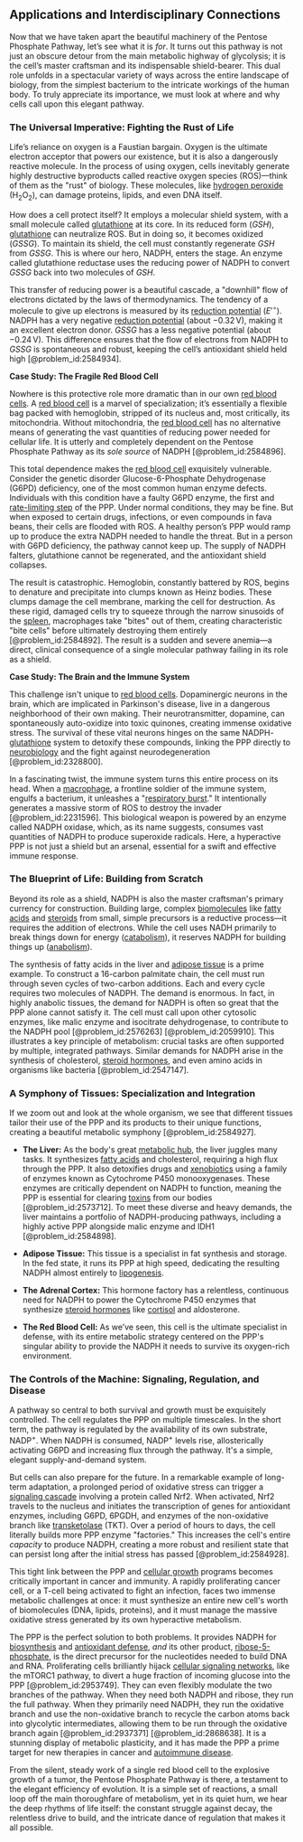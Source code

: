 ## Applications and Interdisciplinary Connections

Now that we have taken apart the beautiful machinery of the Pentose Phosphate Pathway, let’s see what it is *for*. It turns out this pathway is not just an obscure detour from the main metabolic highway of glycolysis; it is the cell’s master craftsman and its indispensable shield-bearer. This dual role unfolds in a spectacular variety of ways across the entire landscape of biology, from the simplest bacterium to the intricate workings of the human body. To truly appreciate its importance, we must look at where and why cells call upon this elegant pathway.

### The Universal Imperative: Fighting the Rust of Life

Life’s reliance on oxygen is a Faustian bargain. Oxygen is the ultimate electron acceptor that powers our existence, but it is also a dangerously reactive molecule. In the process of using oxygen, cells inevitably generate highly destructive byproducts called reactive oxygen species (ROS)—think of them as the "rust" of biology. These molecules, like [hydrogen peroxide](@article_id:153856) ($\text{H}_2\text{O}_2$), can damage proteins, lipids, and even DNA itself.

How does a cell protect itself? It employs a molecular shield system, with a small molecule called [glutathione](@article_id:152177) at its core. In its reduced form ($GSH$), [glutathione](@article_id:152177) can neutralize ROS. But in doing so, it becomes oxidized ($GSSG$). To maintain its shield, the cell must constantly regenerate $GSH$ from $GSSG$. This is where our hero, NADPH, enters the stage. An enzyme called glutathione reductase uses the reducing power of NADPH to convert $GSSG$ back into two molecules of $GSH$.

This transfer of reducing power is a beautiful cascade, a "downhill" flow of electrons dictated by the laws of thermodynamics. The tendency of a molecule to give up electrons is measured by its [reduction potential](@article_id:152302) ($E'^{\circ}$). NADPH has a very negative [reduction potential](@article_id:152302) (about $-0.32 \, \mathrm{V}$), making it an excellent electron donor. $GSSG$ has a less negative potential (about $-0.24 \, \mathrm{V}$). This difference ensures that the flow of electrons from NADPH to $GSSG$ is spontaneous and robust, keeping the cell’s antioxidant shield held high [@problem_id:2584934].

**Case Study: The Fragile Red Blood Cell**

Nowhere is this protective role more dramatic than in our own [red blood cells](@article_id:137718). A [red blood cell](@article_id:139988) is a marvel of specialization; it’s essentially a flexible bag packed with hemoglobin, stripped of its nucleus and, most critically, its mitochondria. Without mitochondria, the [red blood cell](@article_id:139988) has no alternative means of generating the vast quantities of reducing power needed for cellular life. It is utterly and completely dependent on the Pentose Phosphate Pathway as its *sole source* of NADPH [@problem_id:2584896].

This total dependence makes the [red blood cell](@article_id:139988) exquisitely vulnerable. Consider the genetic disorder Glucose-6-Phosphate Dehydrogenase (G6PD) deficiency, one of the most common human enzyme defects. Individuals with this condition have a faulty G6PD enzyme, the first and [rate-limiting step](@article_id:150248) of the PPP. Under normal conditions, they may be fine. But when exposed to certain drugs, infections, or even compounds in fava beans, their cells are flooded with ROS. A healthy person’s PPP would ramp up to produce the extra NADPH needed to handle the threat. But in a person with G6PD deficiency, the pathway cannot keep up. The supply of NADPH falters, glutathione cannot be regenerated, and the antioxidant shield collapses.

The result is catastrophic. Hemoglobin, constantly battered by ROS, begins to denature and precipitate into clumps known as Heinz bodies. These clumps damage the cell membrane, marking the cell for destruction. As these rigid, damaged cells try to squeeze through the narrow sinusoids of the [spleen](@article_id:188309), macrophages take "bites" out of them, creating characteristic "bite cells" before ultimately destroying them entirely [@problem_id:2584892]. The result is a sudden and severe anemia—a direct, clinical consequence of a single molecular pathway failing in its role as a shield.

**Case Study: The Brain and the Immune System**

This challenge isn't unique to [red blood cells](@article_id:137718). Dopaminergic neurons in the brain, which are implicated in Parkinson's disease, live in a dangerous neighborhood of their own making. Their neurotransmitter, dopamine, can spontaneously auto-oxidize into toxic quinones, creating immense oxidative stress. The survival of these vital neurons hinges on the same NADPH-[glutathione](@article_id:152177) system to detoxify these compounds, linking the PPP directly to [neurobiology](@article_id:268714) and the fight against neurodegeneration [@problem_id:2328800].

In a fascinating twist, the immune system turns this entire process on its head. When a [macrophage](@article_id:180690), a frontline soldier of the immune system, engulfs a bacterium, it unleashes a "[respiratory burst](@article_id:183086)." It intentionally generates a massive storm of ROS to destroy the invader [@problem_id:2231596]. This biological weapon is powered by an enzyme called NADPH oxidase, which, as its name suggests, consumes vast quantities of NADPH to produce superoxide radicals. Here, a hyperactive PPP is not just a shield but an arsenal, essential for a swift and effective immune response.

### The Blueprint of Life: Building from Scratch

Beyond its role as a shield, NADPH is also the master craftsman's primary currency for construction. Building large, complex [biomolecules](@article_id:175896) like [fatty acids](@article_id:144920) and [steroids](@article_id:146075) from small, simple precursors is a reductive process—it requires the addition of electrons. While the cell uses NADH primarily to break things down for energy ([catabolism](@article_id:140587)), it reserves NADPH for building things up ([anabolism](@article_id:140547)).

The synthesis of fatty acids in the liver and [adipose tissue](@article_id:171966) is a prime example. To construct a 16-carbon palmitate chain, the cell must run through seven cycles of two-carbon additions. Each and every cycle requires two molecules of NADPH. The demand is enormous. In fact, in highly anabolic tissues, the demand for NADPH is often so great that the PPP alone cannot satisfy it. The cell must call upon other cytosolic enzymes, like malic enzyme and isocitrate dehydrogenase, to contribute to the NADPH pool [@problem_id:2576263] [@problem_id:2059910]. This illustrates a key principle of metabolism: crucial tasks are often supported by multiple, integrated pathways. Similar demands for NADPH arise in the synthesis of cholesterol, [steroid hormones](@article_id:145613), and even amino acids in organisms like bacteria [@problem_id:2547147].

### A Symphony of Tissues: Specialization and Integration

If we zoom out and look at the whole organism, we see that different tissues tailor their use of the PPP and its products to their unique functions, creating a beautiful metabolic symphony [@problem_id:2584927].

*   **The Liver:** As the body's great [metabolic hub](@article_id:168900), the liver juggles many tasks. It synthesizes [fatty acids](@article_id:144920) and cholesterol, requiring a high flux through the PPP. It also detoxifies drugs and [xenobiotics](@article_id:198189) using a family of enzymes known as Cytochrome P450 monooxygenases. These enzymes are critically dependent on NADPH to function, meaning the PPP is essential for clearing [toxins](@article_id:162544) from our bodies [@problem_id:2573712]. To meet these diverse and heavy demands, the liver maintains a portfolio of NADPH-producing pathways, including a highly active PPP alongside malic enzyme and IDH1 [@problem_id:2584898].

*   **Adipose Tissue:** This tissue is a specialist in fat synthesis and storage. In the fed state, it runs its PPP at high speed, dedicating the resulting NADPH almost entirely to [lipogenesis](@article_id:178193).

*   **The Adrenal Cortex:** This hormone factory has a relentless, continuous need for NADPH to power the Cytochrome P450 enzymes that synthesize [steroid hormones](@article_id:145613) like [cortisol](@article_id:151714) and aldosterone.

*   **The Red Blood Cell:** As we’ve seen, this cell is the ultimate specialist in defense, with its entire metabolic strategy centered on the PPP's singular ability to provide the NADPH it needs to survive its oxygen-rich environment.

### The Controls of the Machine: Signaling, Regulation, and Disease

A pathway so central to both survival and growth must be exquisitely controlled. The cell regulates the PPP on multiple timescales. In the short term, the pathway is regulated by the availability of its own substrate, NADP$^+$. When NADPH is consumed, NADP$^+$ levels rise, allosterically activating G6PD and increasing flux through the pathway. It's a simple, elegant supply-and-demand system.

But cells can also prepare for the future. In a remarkable example of long-term adaptation, a prolonged period of oxidative stress can trigger a [signaling cascade](@article_id:174654) involving a protein called Nrf2. When activated, Nrf2 travels to the nucleus and initiates the transcription of genes for antioxidant enzymes, including G6PD, 6PGDH, and enzymes of the non-oxidative branch like [transketolase](@article_id:174370) (TKT). Over a period of hours to days, the cell literally builds more PPP enzyme "factories." This increases the cell's entire *capacity* to produce NADPH, creating a more robust and resilient state that can persist long after the initial stress has passed [@problem_id:2584928].

This tight link between the PPP and [cellular growth](@article_id:175140) programs becomes critically important in cancer and immunity. A rapidly proliferating cancer cell, or a T-cell being activated to fight an infection, faces two immense metabolic challenges at once: it must synthesize an entire new cell's worth of biomolecules (DNA, lipids, proteins), and it must manage the massive oxidative stress generated by its own hyperactive metabolism.

The PPP is the perfect solution to both problems. It provides NADPH for [biosynthesis](@article_id:173778) and [antioxidant defense](@article_id:148415), *and* its other product, [ribose-5-phosphate](@article_id:173096), is the direct precursor for the nucleotides needed to build DNA and RNA. Proliferating cells brilliantly hijack [cellular signaling networks](@article_id:172316), like the mTORC1 pathway, to divert a huge fraction of incoming glucose into the PPP [@problem_id:2953749]. They can even flexibly modulate the two branches of the pathway. When they need both NADPH and ribose, they run the full pathway. When they primarily need NADPH, they run the oxidative branch and use the non-oxidative branch to recycle the carbon atoms back into glycolytic intermediates, allowing them to be run through the oxidative branch again [@problem_id:2937371] [@problem_id:2868638]. It is a stunning display of metabolic plasticity, and it has made the PPP a prime target for new therapies in cancer and [autoimmune disease](@article_id:141537).

From the silent, steady work of a single red blood cell to the explosive growth of a tumor, the Pentose Phosphate Pathway is there, a testament to the elegant efficiency of evolution. It is a simple set of reactions, a small loop off the main thoroughfare of metabolism, yet in its quiet hum, we hear the deep rhythms of life itself: the constant struggle against decay, the relentless drive to build, and the intricate dance of regulation that makes it all possible.